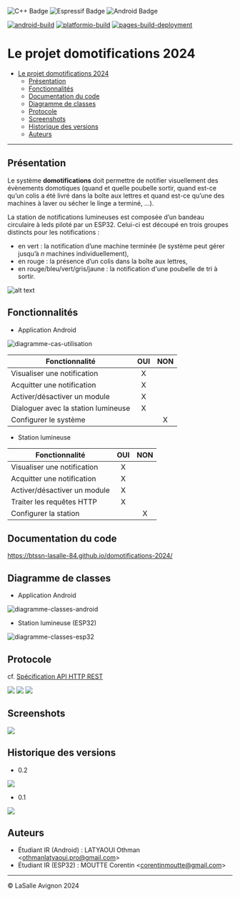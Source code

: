 ![C++ Badge](https://img.shields.io/badge/C%2B%2B-00599C?logo=cplusplus&logoColor=fff&style=plastic) ![Espressif Badge](https://img.shields.io/badge/Espressif-E7352C?logo=espressif&logoColor=fff&style=plastic) ![Android Badge](https://img.shields.io/badge/Android-3DDC84?logo=android&logoColor=fff&style=plastic)

[![android-build](https://github.com/btssn-lasalle-84/domotifications-2024/actions/workflows/android-build.yml/badge.svg)](https://github.com/btssn-lasalle-84/domotifications-2024/actions/workflows/android-build.yml) [![platformio-build](https://github.com/btssn-lasalle-84/domotifications-2024/actions/workflows/build-platformio.yml/badge.svg)](https://github.com/btssn-lasalle-84/domotifications-2024/actions/workflows/build-platformio.yml) [![pages-build-deployment](https://github.com/btssn-lasalle-84/domotifications-2024/actions/workflows/pages/pages-build-deployment/badge.svg?branch=develop)](https://github.com/btssn-lasalle-84/domotifications-2024/actions/workflows/pages/pages-build-deployment)

# Le projet domotifications 2024

- [Le projet domotifications 2024](#le-projet-domotifications-2024)
  - [Présentation](#présentation)
  - [Fonctionnalités](#fonctionnalités)
  - [Documentation du code](#documentation-du-code)
  - [Diagramme de classes](#diagramme-de-classes)
  - [Protocole](#protocole)
  - [Screenshots](#screenshots)
  - [Historique des versions](#historique-des-versions)
  - [Auteurs](#auteurs)

---

## Présentation

Le système **domotifications** doit permettre de notifier visuellement des évènements domotiques (quand et quelle poubelle sortir, quand est-ce qu’un colis a été livré dans la boîte aux lettres et quand est-ce qu’une des machines à laver ou sécher le linge a terminé, ...).

La station de notifications lumineuses est composée d’un bandeau circulaire à leds piloté par un ESP32. Celui-ci est découpé en trois groupes distincts pour les notifications :

- en vert : la notification d’une machine terminée (le système peut gérer jusqu’à _n_ machines individuellement),
- en rouge : la présence d’un colis dans la boîte aux lettres,
- en rouge/bleu/vert/gris/jaune : la notification d'une poubelle de tri à sortir.


![alt text](images/modules.png)

## Fonctionnalités

- Application Android

![diagramme-cas-utilisation](images/diagramme-cas-utilisation.png)

| Fonctionnalité                      | OUI | NON |
| ----------------------------------- | :-: | :-: |
| Visualiser une notification         |  X  |     |
| Acquitter une notification          |  X  |     |
| Activer/désactiver un module        |  X  |     |
| Dialoguer avec la station lumineuse |  X  |     |
| Configurer le système               |     |  X  |

- Station lumineuse

| Fonctionnalité               | OUI | NON |
| ---------------------------- | :-: | :-: |
| Visualiser une notification  |  X  |     |
| Acquitter une notification   |  X  |     |
| Activer/désactiver un module |  X  |     |
| Traiter les requêtes HTTP    |  X  |     |
| Configurer la station        |     |  X  |


## Documentation du code

https://btssn-lasalle-84.github.io/domotifications-2024/

## Diagramme de classes

- Application Android

![diagramme-classes-android](images/domotifications-android-classes-0.2.png)

- Station lumineuse (ESP32)

![diagramme-classes-esp32](images/domotifications-esp32-classes-0.2.png)

## Protocole

cf. [Spécification API HTTP REST](./specifications-openapi/README.md)

![](images/api-machines.png)
![](images/api-poubelles.png)
![](images/api-boites.png)

## Screenshots

![](images/domotifications-android.gif)

## Historique des versions

- 0.2

![](images/jira_v0.2.png)

- 0.1

![](images/jira_v0.1.png)

## Auteurs

- Étudiant IR (Android) : LATYAOUI Othman <<othmanlatyaoui.pro@gmail.com>>
- Étudiant IR (ESP32) : MOUTTE Corentin <<corentinmoutte@gmail.com>>

---
©️ LaSalle Avignon 2024
